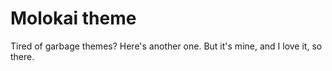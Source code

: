 # Molokai theme

Tired of garbage themes?
Here's another one.
But it's mine, and I love it, so there.
